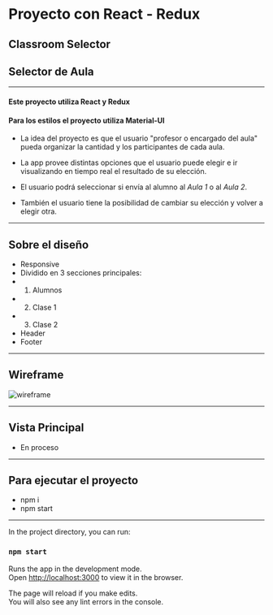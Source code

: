 # Proyecto con React - Redux
## Classroom Selector
## Selector de Aula

---------------------

#### Este proyecto utiliza React y Redux
#### Para los estilos el proyecto utiliza Material-UI

- La idea del proyecto es que el usuario "profesor o encargado del aula" pueda organizar la cantidad y los participantes de cada aula.

- La app provee distintas opciones que el usuario puede elegir e ir visualizando en tiempo real el resultado de su elección.

- El usuario podrá seleccionar si envía al alumno al *Aula 1* o al *Aula 2*.

- También el usuario tiene la posibilidad de cambiar su elección y volver a elegir otra.

---
## Sobre el diseño

- Responsive
- Dividido en 3 secciones principales:
- 1. Alumnos
- 2. Clase 1
- 3. Clase 2
- Header
- Footer

---

## Wireframe

![wireframe](/public/images/design-images/1.jpg)

---

## Vista Principal


- En proceso

---

## Para ejecutar el proyecto

- npm i
- npm start

---

In the project directory, you can run:

### `npm start`

Runs the app in the development mode.\
Open [http://localhost:3000](http://localhost:3000) to view it in the browser.

The page will reload if you make edits.\
You will also see any lint errors in the console.

